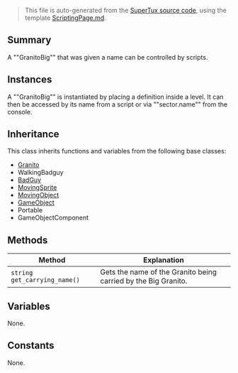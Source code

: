 > This file is auto-generated from the [SuperTux source code](https://github.com/SuperTux/supertux/tree/master/src), using the template [ScriptingPage.md](https://github.com/SuperTux/wiki/tree/master/templates/ScriptingPage.md).

Summary
-------

A ""GranitoBig"" that was given a name can be controlled by scripts.

Instances
--------

A ""GranitoBig"" is instantiated by placing a definition inside a level. It can then be accessed by its name from a script or via ""sector.name"" from the console. 

Inheritance
--------

This class inherits functions and variables from the following base classes:
* [Granito](https://github.com/SuperTux/supertux/wiki/ScriptingGranito)
* WalkingBadguy
* [BadGuy](https://github.com/SuperTux/supertux/wiki/ScriptingBadGuy)
* [MovingSprite](https://github.com/SuperTux/supertux/wiki/ScriptingMovingSprite)
* [MovingObject](https://github.com/SuperTux/supertux/wiki/ScriptingMovingObject)
* [GameObject](https://github.com/SuperTux/supertux/wiki/ScriptingGameObject)
* Portable
* GameObjectComponent


Methods
-------

Method | Explanation
-------|-------
`string get_carrying_name()` | Gets the name of the Granito being carried by the Big Granito.


Variables
---------

None.

Constants
---------

None.
